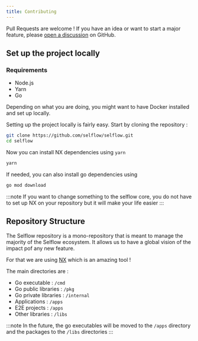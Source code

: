 ```yaml
---
title: Contributing
---
```


Pull Requests are welcome !
If you have an idea or want to start a major feature, please [open a discussion](https://github.com/selflow/selflow/discussions/new/choose) on GitHub.

## Set up the project locally

### Requirements

- Node.js
- Yarn
- Go

Depending on what you are doing, you might want to have Docker installed and set up locally.

Setting up the project locally is fairly easy. Start by cloning the repository :

```bash
git clone https://github.com/selflow/selflow.git
cd selflow
```

Now you can install NX dependencies using `yarn`

```bash
yarn
```

If needed, you can also install go dependencies using

```bash
go mod download
```

:::note
If you want to change something to the selflow core, you do not have to set up NX on your repository but it will make your life easier
:::

## Repository Structure

The Selflow repository is a mono-repository that is meant to manage the majority of the Selflow ecosystem.
It allows us to have a global vision of the impact pof any new feature.

For that we are using [NX](https://nx.dev/) which is an amazing tool !

The main directories are :

- Go executable : `/cmd`
- Go public libraries : `/pkg`
- Go private libraries : `/internal`
- Applications : `/apps`
- E2E projects : `/apps`
- Other libraries : `/libs`

:::note
In the future, the go executables will be moved to the `/apps` directory and the packages to the `/libs` directories
:::
